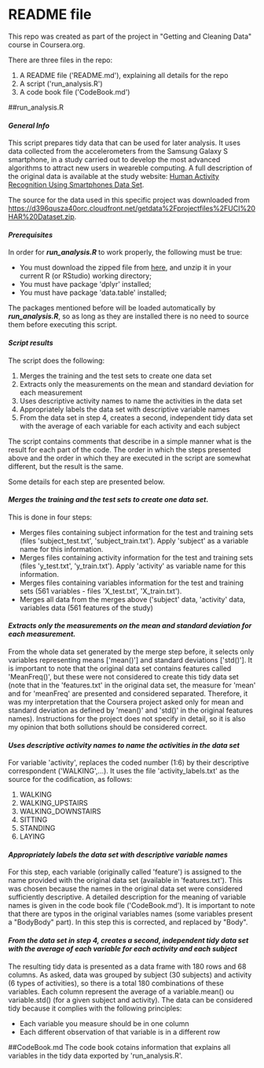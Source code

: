 
README file
=============
This repo was created as part of the project in "Getting and Cleaning Data" course in Coursera.org.

There are three files in the repo:

1. A README file ('README.md'), explaining all details for the repo
2. A script ('run_analysis.R')
3. A code book file ('CodeBook.md')

##run_analysis.R
#### *General Info*
This script prepares tidy data that can be used for later analysis. It uses data collected from the accelerometers from the Samsung Galaxy S smartphone, in a study carried out to develop the most advanced algorithms to attract new users in weareble computing. A full description of the original data is available at the study website: [Human Activity Recognition Using Smartphones Data Set](http://archive.ics.uci.edu/ml/datasets/Human+Activity+Recognition+Using+Smartphones).

The source for the data used in this specific project was downloaded from https://d396qusza40orc.cloudfront.net/getdata%2Fprojectfiles%2FUCI%20HAR%20Dataset.zip.

#### *Prerequisites*
In order for **_run_analysis.R_** to work properly, the following must be true:
* You must download the zipped file from [here](https://d396qusza40orc.cloudfront.net/getdata%2Fprojectfiles%2FUCI%20HAR%20Dataset.zip), and unzip it in your current R (or RStudio) working directory;
* You must have package 'dplyr' installed;
* You must have package 'data.table' installed;

The packages mentioned before will be loaded automatically by **_run_analysis.R_**, so as long as they are installed there is no need to source them before executing this script.

#### *Script results*
The script does the following:

1. Merges the training and the test sets to create one data set
2. Extracts only the measurements on the mean and standard deviation for each measurement
3. Uses descriptive activity names to name the activities in the data set
4. Appropriately labels the data set with descriptive variable names
5. From the data set in step 4, creates a second, independent tidy data set with the average of each variable for each activity and each subject

The script contains comments that describe in a simple manner what is the result for each part of the code. The order in which the steps presented above and the order in which they are executed in the script are somewhat different, but the result is the same.

Some details for each step are presented below.

#### *Merges the training and the test sets to create one data set.*
This is done in four steps:
* Merges files containing subject information for the test and training sets (files 'subject_test.txt', 'subject_train.txt'). Apply 'subject' as a variable name for this information.
* Merges files containing activity information for the test and training sets (files 'y_test.txt', 'y_train.txt'). Apply 'activity' as variable name for this information.
* Merges files containing variables information for the test and training sets (561 variables - files 'X_test.txt', 'X_train.txt').
* Merges all data from the merges above ('subject' data, 'activity' data, variables data (561 features of the study)

#### *Extracts only the measurements on the mean and standard deviation for each measurement.*
From the whole data set generated by the merge step before, it selects only variables representing means ['mean()'] and standard deviations ['std()'].
It is important to note that the original data set contains features called 'MeanFreq()', but these were not considered to create this tidy data set (note that in the 'features.txt' in the original data set, the measure for 'mean' and for 'meanFreq' are presented and considered separated. Therefore, it was my interpretation that the Coursera project asked only for mean and standard deviation as defined by 'mean()' and 'std()' in the original features names). Instructions for the project does not specify in detail, so it is also my opinion that both sollutions should be considered correct.

#### *Uses descriptive activity names to name the activities in the data set*
For variable 'activity', replaces the coded number (1:6) by their descriptive correspondent ('WALKING',...). It uses the file 'activity_labels.txt' as the source for the codification, as follows:

1. WALKING
2. WALKING_UPSTAIRS
3. WALKING_DOWNSTAIRS
4. SITTING
5. STANDING
6. LAYING


#### *Appropriately labels the data set with descriptive variable names*
For this step, each variable (originally called 'feature') is assigned to the name provided with the original data set (available in 'features.txt'). This was chosen because the names in the original data set were considered sufficiently descriptive. A detailed description for the meaning of variable names is given in the code book file ('CodeBook.md').
It is important to note that there are typos in the original variables names (some variables present a "BodyBody"  part). In this step this is corrected, and replaced by "Body".

#### *From the data set in step 4, creates a second, independent tidy data set with the average of each variable for each activity and each subject*
The resulting tidy data is presented as a data frame with 180 rows and 68 columns. As asked, data was grouped by subject (30 subjects) and activity (6 types of activities), so there is a total 180 combinations of these variables.
Each column represent the average of a variable.mean() ou variable.std() (for a given subject and activity).
The data can be considered tidy because it complies with the following principles:
* Each variable you measure should be in one column
* Each different observation of that variable is in a different row

##CodeBook.md
The code book cotains information that explains all variables in the tidy data exported by 'run_analysis.R'.
